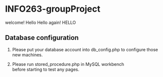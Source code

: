 # INFO263-groupProject
welcome!
Hello
Hello again!
HELLO


## Database configuration
1. Please put your database account into db_config.php
to configure those new machines.

2. Please run stored_procedure.php in MySQL workbench  
before starting to test any pages.
